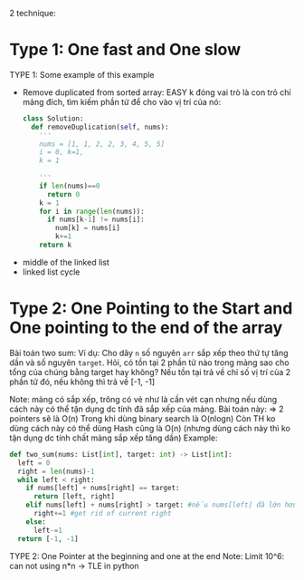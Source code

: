 2 technique:
# Type 1: One fast and One slow
TYPE 1: Some example of this example 
- Remove duplicated from sorted array: EASY
  k đóng vai trò là con trỏ chỉ mảng đích, tìm kiếm phần tử để cho vào vị trí của nó: 
  ```python
  class Solution:
    def removeDuplication(self, nums):
      '''
      nums = [1, 1, 2, 2, 3, 4, 5, 5]
      i = 0, k=1,  
      k = 1
      
      ''' 
      if len(nums)==0
        return 0
      k = 1
      for i in range(len(nums)):
        if nums[k-1] != nums[i]:
          num[k] = nums[i]
          k+=1
      return k 
  ```
- middle of the linked list 
- linked list cycle 

# Type 2: One Pointing to the Start and One pointing to the end of the array 
Bài toán two sum: 
Ví dụ: Cho dãy `n` số nguyên `arr` sắp xếp theo thứ tự tăng dần và số nguyên `target`. Hỏi, có tồn tại 2 phần tử nào trong mảng sao cho tổng của chúng bằng target hay không? Nếu tồn tại trả về chỉ số vị trí của 2 phần tử đó, nếu không thì trả về [-1, -1] 

Note: mảng có sắp xếp, trông có vẻ như là cần vét cạn nhưng nếu dùng cách này có thể tận dụng dc tính đã sắp xếp của mảng.
Bài toán này: 
=> 2 pointers sẽ là O(n)
Trong khi dùng binary search là O(nlogn)
Còn TH ko dùng cách này có thể dùng Hash cũng là O(n) (nhưng dùng cách này thì ko tận dụng dc tính chất mảng sắp xếp tăng dần)
Example: 
```python
def two_sum(nums: List[int], target: int) -> List[int]:
  left = 0
  right = len(nums)-1
  while left < right:
    if nums[left] + nums[right] == target:
      return [left, right]
    elif nums[left] + nums[right] > target: #nếu nums[left] đã lớn hơn thì nums[left++] đều không thỏa
      right+=1 #get rid of current right
    else:
      left-=1
  return [-1, -1]    
```
TYPE 2: One Pointer at the beginning and one at the end
Note: Limit 10^6: can not using n\*n -> TLE in python 

